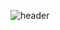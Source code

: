 ![header](https://capsule-render.vercel.app/api?type=Rounded&color=438CB5&height=300&section=header&text=YunSeok%20Song&fontSize=90&fontColor=FFFFFF)
